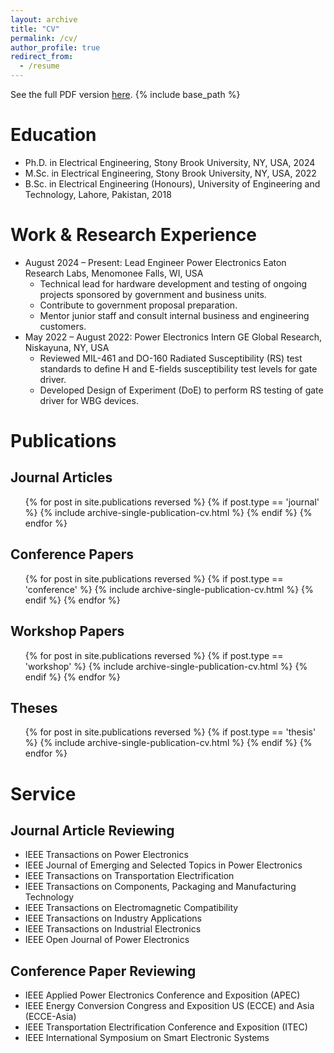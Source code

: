 ```yaml
---
layout: archive
title: "CV"
permalink: /cv/
author_profile: true
redirect_from:
  - /resume
---
```

See the full PDF version [here](/files/Abdul_Basit_Mirza_CV.pdf).
{% include base_path %}

Education
======
* Ph.D. in Electrical Engineering, Stony Brook University, NY, USA, 2024
* M.Sc. in Electrical Engineering, Stony Brook University, NY, USA, 2022
* B.Sc. in Electrical Engineering (Honours), University of Engineering and Technology, Lahore, Pakistan, 2018

Work & Research Experience
======

* August 2024 – Present: Lead Engineer Power Electronics
  Eaton Research Labs, Menomonee Falls, WI, USA
  * Technical lead for hardware development and testing of ongoing projects sponsored by government and business units.
  * Contribute to government proposal preparation.
  * Mentor junior staff and consult internal business and engineering customers.
* May 2022 – August 2022: Power Electronics Intern
  GE Global Research, Niskayuna, NY, USA
  * Reviewed MIL-461 and DO-160 Radiated Susceptibility (RS) test standards to define H and E-fields susceptibility test levels for gate driver.
  * Developed Design of Experiment (DoE) to perform RS testing of gate driver for WBG devices.

      
Publications
======

<!-- Preprints
-----
  <ul>{% for post in site.publications reversed %}
    {% if post.type == 'preprint' %}
      {% include archive-single-publication-cv.html %}
    {% endif %}
  {% endfor %}</ul> -->

Journal Articles
-----
  <ul>{% for post in site.publications reversed %}
    {% if post.type == 'journal' %}
      {% include archive-single-publication-cv.html %}
    {% endif %}
  {% endfor %}</ul>

Conference Papers
-----
  <ul>{% for post in site.publications reversed %}
    {% if post.type == 'conference' %}
      {% include archive-single-publication-cv.html %}
    {% endif %}
  {% endfor %}</ul>

Workshop Papers
-----
  <ul>{% for post in site.publications reversed %}
    {% if post.type == 'workshop' %}
      {% include archive-single-publication-cv.html %}
    {% endif %}
  {% endfor %}</ul>

Theses
-----
  <ul>{% for post in site.publications reversed %}
    {% if post.type == 'thesis' %}
      {% include archive-single-publication-cv.html %}
    {% endif %}
  {% endfor %}</ul>


Service
======

Journal Article Reviewing
----
* IEEE Transactions on Power Electronics 
* IEEE Journal of Emerging and Selected Topics in Power Electronics
* IEEE Transactions on Transportation Electrification
* IEEE Transactions on Components, Packaging and Manufacturing Technology
* IEEE Transactions on Electromagnetic Compatibility
* IEEE Transactions on Industry Applications
* IEEE Transactions on Industrial Electronics
* IEEE Open Journal of Power Electronics

Conference Paper Reviewing
----
* IEEE Applied Power Electronics Conference and Exposition (APEC)
* IEEE Energy Conversion Congress and Exposition US (ECCE) and Asia (ECCE-Asia)
* IEEE Transportation Electrification Conference and Exposition (ITEC)
* IEEE International Symposium on Smart Electronic Systems
